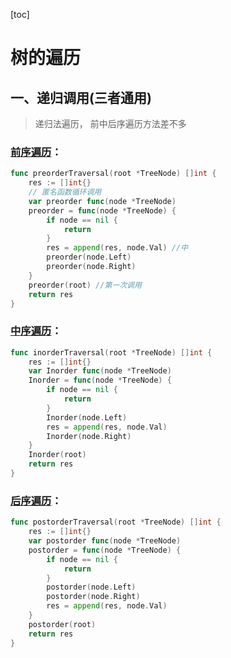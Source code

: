 

[toc]



# 树的遍历



## 

## 一、递归调用(三者通用)

> 递归法遍历， 前中后序遍历方法差不多



### [前序遍历](https://leetcode-cn.com/problems/binary-tree-preorder-traversal/solution/er-cha-shu-de-qian-xu-bian-li-by-leetcode-solution/)：

```go
func preorderTraversal(root *TreeNode) []int {
    res := []int{}
    // 匿名函数循环调用
    var preorder func(node *TreeNode)
    preorder = func(node *TreeNode) {
        if node == nil {
            return
        }
        res = append(res, node.Val) //中
        preorder(node.Left)
        preorder(node.Right)
    }
    preorder(root) //第一次调用
    return res
}
```

### [中序遍历](https://leetcode-cn.com/problems/binary-tree-inorder-traversal/solution/er-cha-shu-de-zhong-xu-bian-li-by-leetcode-solutio/)：

```go
func inorderTraversal(root *TreeNode) []int {
    res := []int{}
    var Inorder func(node *TreeNode)
    Inorder = func(node *TreeNode) {
        if node == nil {
            return
        }
        Inorder(node.Left)
        res = append(res, node.Val)
        Inorder(node.Right)
    }
    Inorder(root)
    return res
}
```

### [后序遍历](https://leetcode-cn.com/problems/binary-tree-postorder-traversal/solution/er-cha-shu-de-hou-xu-bian-li-by-leetcode-solution/)：

```go
func postorderTraversal(root *TreeNode) []int {
    res := []int{}
    var postorder func(node *TreeNode)
    postorder = func(node *TreeNode) {
        if node == nil {
            return
        }
        postorder(node.Left)
        postorder(node.Right)
        res = append(res, node.Val)
    }
    postorder(root)
    return res
}
```



